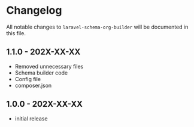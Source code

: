 # Changelog

All notable changes to `laravel-schema-org-builder` will be documented in this file.
## 1.1.0 - 202X-XX-XX

- Removed unnecessary files
- Schema builder code
- Config file
- composer.json 

## 1.0.0 - 202X-XX-XX

- initial release
